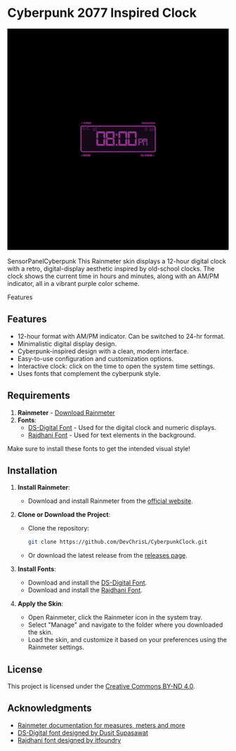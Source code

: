 
# Cyberpunk 2077 Inspired Clock

![Preview Image](images/screenshot.png) <!-- Add path to your preview image -->

SensorPanelCyberpunk This Rainmeter skin displays a 12-hour digital clock with a retro, digital-display aesthetic inspired by old-school clocks. The clock shows the current time in hours and minutes, along with an AM/PM indicator, all in a vibrant purple color scheme.


Features

## Features

- 12-hour format with AM/PM indicator. Can be switched to 24-hr format.
- Minimalistic digital display design.
- Cyberpunk-inspired design with a clean, modern interface.
- Easy-to-use configuration and customization options.
- Interactive clock: click on the time to open the system time settings.
- Uses fonts that complement the cyberpunk style.

## Requirements

1. **Rainmeter** - [Download Rainmeter](https://www.rainmeter.net/)
3. **Fonts**:
   - [DS-Digital Font](https://www.dafont.com/ds-digital.font) - Used for the digital clock and numeric displays.
   - [Rajdhani Font](https://github.com/itfoundry/rajdhani) - Used for text elements in the background.
  
Make sure to install these fonts to get the intended visual style!

## Installation

1. **Install Rainmeter**:
   - Download and install Rainmeter from the [official website](https://www.rainmeter.net/).

2. **Clone or Download the Project**:
   - Clone the repository:  
     ```bash
     git clone https://github.com/DevChrisL/CyberpunkClock.git
     ```
   - Or download the latest release from the [releases page](https://github.com/DevChrisL/CyberpunkClock/releases).

4. **Install Fonts**:
   - Download and install the [DS-Digital Font](https://www.dafont.com/ds-digital.font).
   - Download and install the [Rajdhani Font](https://github.com/itfoundry/rajdhani).

5. **Apply the Skin**:
   - Open Rainmeter, click the Rainmeter icon in the system tray.
   - Select "Manage" and navigate to the folder where you downloaded the skin.
   - Load the skin, and customize it based on your preferences using the Rainmeter settings.

## License

This project is licensed under the [Creative Commons BY-ND 4.0](https://creativecommons.org/licenses/by-nd/4.0/).

## Acknowledgments

* [Rainmeter documentation for measures, meters and more](https://docs.rainmeter.net/manual/)
* [DS-Digital font designed by Dusit Supasawat](https://www.dafont.com/font-comment.php?file=ds_digital)
* [Rajdhani font designed by itfoundry](https://github.com/itfoundry/rajdhani?tab=readme-ov-file)
